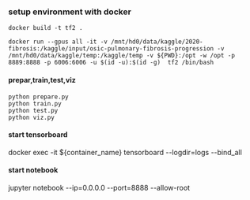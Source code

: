 ### setup environment with docker
```
docker build -t tf2 .

docker run --gpus all -it -v /mnt/hd0/data/kaggle/2020-fibrosis:/kaggle/input/osic-pulmonary-fibrosis-progression -v /mnt/hd0/data/kaggle/temp:/kaggle/temp -v ${PWD}:/opt -w /opt -p 8889:8888 -p 6006:6006 -u $(id -u):$(id -g)  tf2 /bin/bash
```

#### prepar,train,test,viz

```
python prepare.py
python train.py
python test.py
python viz.py
```

#### start tensorboard

docker exec -it ${container_name}
tensorboard --logdir=logs --bind_all

#### start notebook

jupyter notebook --ip=0.0.0.0 --port=8888 --allow-root
